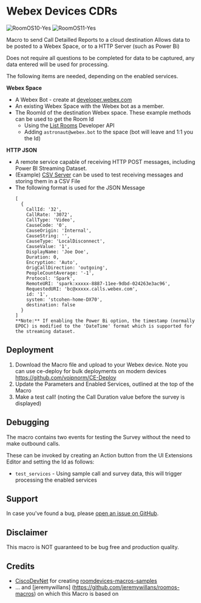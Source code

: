 # Webex Devices CDRs

![RoomOS10-Yes](https://img.shields.io/badge/RoomOS%2010-Compatible-green.svg?style=for-the-badge&logo=cisco) ![RoomOS11-Yes](https://img.shields.io/badge/RoomOS%2011-Compatible-green.svg?style=for-the-badge&logo=cisco)

Macro to send Call Detailled Reports to a cloud destination 
Allows data to be posted to a Webex Space, or to a HTTP Server (such as Power Bi)

Does not require all questions to be completed for data to be captured, any data entered will be used for processing.

The following items are needed, depending on the enabled services.

**Webex Space**
- A Webex Bot - create at [developer.webex.com](https://developer.webex.com/my-apps/new/bot) 
- An existing Webex Space with the Webex bot as a member.
- The RoomId of the destination Webex space. These example methods can be used to get the Room Id
  - Using the [List Rooms](https://developer.webex.com/docs/api/v1/rooms/list-rooms) Developer API
  - Adding `astronaut@webex.bot` to the space (bot will leave and 1:1 you the Id)


**HTTP JSON**
- A remote service capable of receiving HTTP POST messages, including Power BI Streaming Dataset.
- (Example) [CSV Server](https://github.com/jeremywillans/csv-server) can be used to test receiving messages and storing them in a CSV File
- The following format is used for the JSON Message
  ```
  [ 
    { 
      CallId: '32',
      CallRate: '3072',
      CallType: 'Video',
      CauseCode: '0',
      CauseOrigin: 'Internal',
      CauseString: '',
      CauseType: 'LocalDisconnect',
      CauseValue: '1',
      DisplayName: 'Joe Doe',
      Duration: 0,
      Encryption: 'Auto',
      OrigCallDirection: 'outgoing',
      PeopleCountAverage: '-1',
      Protocol: 'Spark',
      RemoteURI: 'spark:xxxxx-8887-11ee-9dbd-024263e3ac96',
      RequestedURI: 'bc@xxxxx.calls.webex.com',
      id: '1',
      system: 'stcohen-home-DX70',
      destination: false 
    }
  ]
  **Note:** If enabling the Power Bi option, the timestamp (normally EPOC) is modified to the 'DateTime' format which is supported for the streaming dataset.
  ```


## Deployment

1. Download the Macro file and upload to your Webex device. 
   Note you can use ce-deploy for bulk deployments on modern devices https://github.com/voipnorm/CE-Deploy 
2. Update the Parameters and Enabled Services, outlined at the top of the Macro
3. Make a test call! (noting the Call Duration value before the survey is displayed)

## Debugging

The macro contains two events for testing the Survey without the need to make outbound calls.

These can be invoked by creating an Action button from the UI Extensions Editor and setting the Id as follows:
- `test_services` - Using sample call and survey data, this will trigger processing the enabled services

## Support

In case you've found a bug, please [open an issue on GitHub](../../../issues).

## Disclaimer

This macro is NOT guaranteed to be bug free and production quality.

## Credits

- [CiscoDevNet](https://github.com/CiscoDevNet) for creating [roomdevices-macros-samples](https://github.com/CiscoDevNet/roomdevices-macros-samples)
- ... and [jeremywillans] (https://github.com/jeremywillans/roomos-macros) on which this Macro is based on
